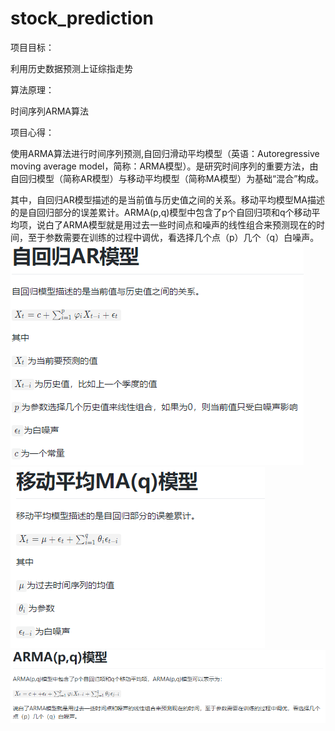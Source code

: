 # stock_prediction

项目目标：

利用历史数据预测上证综指走势

算法原理：

时间序列ARMA算法

项目心得：

使用ARMA算法进行时间序列预测,自回归滑动平均模型（英语：Autoregressive moving average model，简称：ARMA模型）。是研究时间序列的重要方法，由自回归模型（简称AR模型）与移动平均模型（简称MA模型）为基础“混合”构成。

其中，自回归AR模型描述的是当前值与历史值之间的关系。移动平均模型MA描述的是自回归部分的误差累计。ARMA(p,q)模型中包含了p个自回归项和q个移动平均项，说白了ARMA模型就是用过去一些时间点和噪声的线性组合来预测现在的时间，至于参数需要在训练的过程中调优，看选择几个点（p）几个（q）白噪声。
![AR模型](https://github.com/funfunhello2012/stock_prediction/blob/master/%E8%87%AA%E5%9B%9E%E5%BD%92AR%E6%A8%A1%E5%9E%8B.png)
![MA模型](https://github.com/funfunhello2012/stock_prediction/blob/master/%E8%87%AA%E5%9B%9E%E5%BD%92MA%E6%A8%A1%E5%9E%8B.png)
![ARMA模型](https://github.com/funfunhello2012/stock_prediction/blob/master/ARMA%E6%A8%A1%E5%9E%8B.png)
